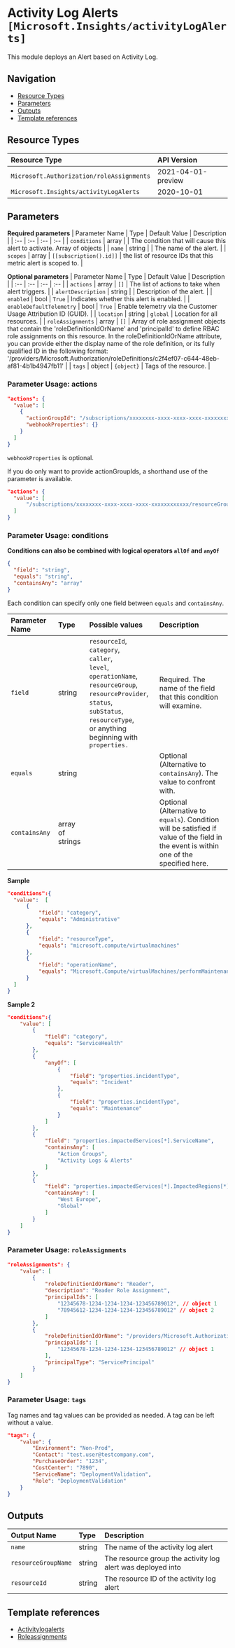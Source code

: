# Activity Log Alerts `[Microsoft.Insights/activityLogAlerts]`

This module deploys an Alert based on Activity Log.

## Navigation

- [Resource Types](#Resource-Types)
- [Parameters](#Parameters)
- [Outputs](#Outputs)
- [Template references](#Template-references)

## Resource Types

| Resource Type | API Version |
| :-- | :-- |
| `Microsoft.Authorization/roleAssignments` | 2021-04-01-preview |
| `Microsoft.Insights/activityLogAlerts` | 2020-10-01 |

## Parameters

**Required parameters**
| Parameter Name | Type | Default Value | Description |
| :-- | :-- | :-- | :-- |
| `conditions` | array |  | The condition that will cause this alert to activate. Array of objects |
| `name` | string |  | The name of the alert. |
| `scopes` | array | `[[subscription().id]]` | the list of resource IDs that this metric alert is scoped to. |

**Optional parameters**
| Parameter Name | Type | Default Value | Description |
| :-- | :-- | :-- | :-- |
| `actions` | array | `[]` | The list of actions to take when alert triggers. |
| `alertDescription` | string |  | Description of the alert. |
| `enabled` | bool | `True` | Indicates whether this alert is enabled. |
| `enableDefaultTelemetry` | bool | `True` | Enable telemetry via the Customer Usage Attribution ID (GUID). |
| `location` | string | `global` | Location for all resources. |
| `roleAssignments` | array | `[]` | Array of role assignment objects that contain the 'roleDefinitionIdOrName' and 'principalId' to define RBAC role assignments on this resource. In the roleDefinitionIdOrName attribute, you can provide either the display name of the role definition, or its fully qualified ID in the following format: '/providers/Microsoft.Authorization/roleDefinitions/c2f4ef07-c644-48eb-af81-4b1b4947fb11' |
| `tags` | object | `{object}` | Tags of the resource. |


### Parameter Usage: actions

```json
"actions": {
  "value": [
    {
      "actionGroupId": "/subscriptions/xxxxxxxx-xxxx-xxxx-xxxx-xxxxxxxxxxxx/resourceGroups/rgName/providers/microsoft.insights/actiongroups/actionGroupName",
      "webhookProperties": {}
    }
  ]
}
```

`webhookProperties` is optional.

If you do only want to provide actionGroupIds, a shorthand use of the parameter is available.

```json
"actions": {
  "value": [
      "/subscriptions/xxxxxxxx-xxxx-xxxx-xxxx-xxxxxxxxxxxx/resourceGroups/rgName/providers/microsoft.insights/actiongroups/actionGroupName"
  ]
}
```

### Parameter Usage: conditions

**Conditions can also be combined with logical operators `allOf` and `anyOf`**

```json
{
  "field": "string",
  "equals": "string",
  "containsAny": "array"
}
```

Each condition can specify only one field between `equals` and `containsAny`.

| Parameter Name | Type             | Possible values                                                                                                                                                                                                   | Description                                                                                                                             |
| :------------- | :--------------- | :---------------------------------------------------------------------------------------------------------------------------------------------------------------------------------------------------------------- | :-------------------------------------------------------------------------------------------------------------------------------------- |
| `field`        | string           | `resourceId`,<br>`category`,<br>`caller`,<br>`level`,<br>`operationName`,<br>`resourceGroup`,<br>`resourceProvider`,<br>`status`,<br>`subStatus`,<br>`resourceType`,<br> or anything beginning with `properties.` | Required. The name of the field that this condition will examine.                                                                       |
| `equals`       | string           |                                                                                                                                                                                                                   | Optional (Alternative to `containsAny`). The value to confront with.                                                                    |
| `containsAny`  | array of strings |                                                                                                                                                                                                                   | Optional (Alternative to `equals`). Condition will be satisfied if value of the field in the event is within one of the specified here. |

**Sample**

```json
"conditions":{
  "value":  [
      {
          "field": "category",
          "equals": "Administrative"
      },
      {
          "field": "resourceType",
          "equals": "microsoft.compute/virtualmachines"
      },
      {
          "field": "operationName",
          "equals": "Microsoft.Compute/virtualMachines/performMaintenance/action"
      }
  ]
}
```

**Sample 2**

```json
"conditions":{
    "value": [
        {
            "field": "category",
            "equals": "ServiceHealth"
        },
        {
            "anyOf": [
                {
                    "field": "properties.incidentType",
                    "equals": "Incident"
                },
                {
                    "field": "properties.incidentType",
                    "equals": "Maintenance"
                }
            ]
        },
        {
            "field": "properties.impactedServices[*].ServiceName",
            "containsAny": [
                "Action Groups",
                "Activity Logs & Alerts"
            ]
        },
        {
            "field": "properties.impactedServices[*].ImpactedRegions[*].RegionName",
            "containsAny": [
                "West Europe",
                "Global"
            ]
        }
    ]
}
```

### Parameter Usage: `roleAssignments`

```json
"roleAssignments": {
    "value": [
        {
            "roleDefinitionIdOrName": "Reader",
            "description": "Reader Role Assignment",
            "principalIds": [
                "12345678-1234-1234-1234-123456789012", // object 1
                "78945612-1234-1234-1234-123456789012" // object 2
            ]
        },
        {
            "roleDefinitionIdOrName": "/providers/Microsoft.Authorization/roleDefinitions/c2f4ef07-c644-48eb-af81-4b1b4947fb11",
            "principalIds": [
                "12345678-1234-1234-1234-123456789012" // object 1
            ],
            "principalType": "ServicePrincipal"
        }
    ]
}
```

### Parameter Usage: `tags`

Tag names and tag values can be provided as needed. A tag can be left without a value.

```json
"tags": {
    "value": {
        "Environment": "Non-Prod",
        "Contact": "test.user@testcompany.com",
        "PurchaseOrder": "1234",
        "CostCenter": "7890",
        "ServiceName": "DeploymentValidation",
        "Role": "DeploymentValidation"
    }
}
```

## Outputs

| Output Name | Type | Description |
| :-- | :-- | :-- |
| `name` | string | The name of the activity log alert |
| `resourceGroupName` | string | The resource group the activity log alert was deployed into |
| `resourceId` | string | The resource ID of the activity log alert |

## Template references

- [Activitylogalerts](https://docs.microsoft.com/en-us/azure/templates/Microsoft.Insights/2020-10-01/activityLogAlerts)
- [Roleassignments](https://docs.microsoft.com/en-us/azure/templates/Microsoft.Authorization/roleAssignments)
